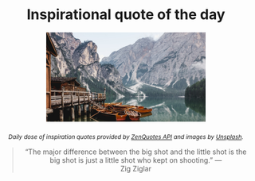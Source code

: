 
<div align="center">

# Inspirational quote of the day

<img src="./data/photo.jpeg" alt="Beautiful nature photo" width="320" height="180">

<sub><i>Daily dose of inspiration quotes provided by [ZenQuotes API](https://zenquotes.io/) and images by [Unsplash](https://unsplash.com/).</i></sub>


<blockquote>&ldquo;The major difference between the big shot and the little shot is the big shot is just a little shot who kept on shooting.&rdquo; &mdash; <footer>Zig Ziglar</footer></blockquote>

</div>
